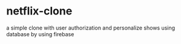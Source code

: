 # netflix-clone
a simple clone with user authorization and personalize shows using database by using firebase
